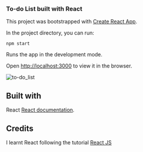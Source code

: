 ### To-do List built with React

This project was bootstrapped with [Create React App](https://github.com/facebook/create-react-app).

In the project directory, you can run:

`npm start`

Runs the app in the development mode.<br />


Open [http://localhost:3000](http://localhost:3000) to view it in the browser. <br />
 


![to-do_list](https://user-images.githubusercontent.com/56502851/97109849-82976a00-16cd-11eb-8eaf-f560426d66b6.png)


## Built with


React [React documentation](https://reactjs.org/).


## Credits

I learnt React following the tutorial [React JS](https://www.youtube.com/watch?v=sBws8MSXN7A&t=4188s)


